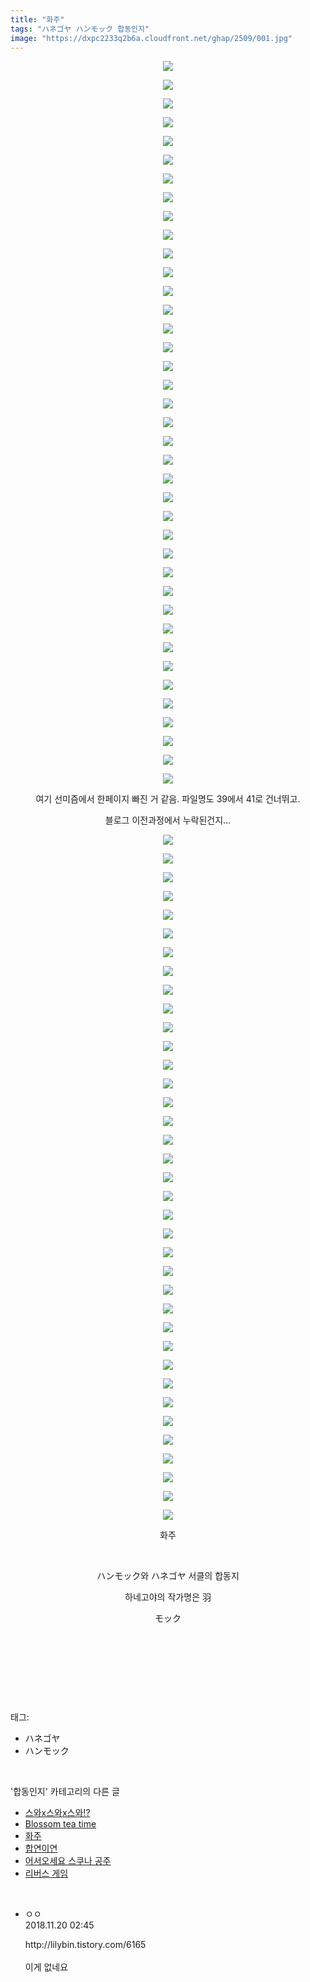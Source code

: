 ```yaml
---
title: "화주"
tags: "ハネゴヤ ハンモック 합동인지"
image: "https://dxpc2233q2b6a.cloudfront.net/ghap/2509/001.jpg"
---
```

<div class="article">
<p style="text-align: center; clear: none; float: none;"><img src="{{ site.imgserver3 }}/ghap/2509/001.jpg"/></p>
<p style="text-align: center; clear: none; float: none;"><img src="{{ site.imgserver3 }}/ghap/2509/002.jpg"/></p>
<p style="text-align: center; clear: none; float: none;"><img src="{{ site.imgserver3 }}/ghap/2509/003.jpg"/></p>
<p style="text-align: center; clear: none; float: none;"><img src="{{ site.imgserver3 }}/ghap/2509/004.jpg"/></p>
<p style="text-align: center; clear: none; float: none;"><img src="{{ site.imgserver3 }}/ghap/2509/005.jpg"/></p>
<p style="text-align: center; clear: none; float: none;"><img src="{{ site.imgserver3 }}/ghap/2509/006.jpg"/></p>
<p style="text-align: center; clear: none; float: none;"><img src="{{ site.imgserver3 }}/ghap/2509/007.jpg"/></p>
<p style="text-align: center; clear: none; float: none;"><img src="{{ site.imgserver3 }}/ghap/2509/008.jpg"/></p>
<p style="text-align: center; clear: none; float: none;"><img src="{{ site.imgserver3 }}/ghap/2509/009.jpg"/></p>
<p style="text-align: center; clear: none; float: none;"><img src="{{ site.imgserver3 }}/ghap/2509/010.jpg"/></p>
<p style="text-align: center; clear: none; float: none;"><img src="{{ site.imgserver3 }}/ghap/2509/011.jpg"/></p>
<p style="text-align: center; clear: none; float: none;"><img src="{{ site.imgserver3 }}/ghap/2509/012.jpg"/></p>
<p style="text-align: center; clear: none; float: none;"><img src="{{ site.imgserver3 }}/ghap/2509/013.jpg"/></p>
<p style="text-align: center; clear: none; float: none;"><img src="{{ site.imgserver3 }}/ghap/2509/014.jpg"/></p>
<p style="text-align: center; clear: none; float: none;"><img src="{{ site.imgserver3 }}/ghap/2509/015.jpg"/></p>
<p style="text-align: center; clear: none; float: none;"><img src="{{ site.imgserver3 }}/ghap/2509/016.jpg"/></p>
<p style="text-align: center; clear: none; float: none;"><img src="{{ site.imgserver3 }}/ghap/2509/017.jpg"/></p>
<p style="text-align: center; clear: none; float: none;"><img src="{{ site.imgserver3 }}/ghap/2509/018.jpg"/></p>
<p style="text-align: center; clear: none; float: none;"><img src="{{ site.imgserver3 }}/ghap/2509/019.jpg"/></p>
<p style="text-align: center; clear: none; float: none;"><img src="{{ site.imgserver3 }}/ghap/2509/020.jpg"/></p>
<p style="text-align: center; clear: none; float: none;"><img src="{{ site.imgserver3 }}/ghap/2509/021.jpg"/></p>
<p style="text-align: center; clear: none; float: none;"><img src="{{ site.imgserver3 }}/ghap/2509/022.jpg"/></p>
<p style="text-align: center; clear: none; float: none;"><img src="{{ site.imgserver3 }}/ghap/2509/023.jpg"/></p>
<p style="text-align: center; clear: none; float: none;"><img src="{{ site.imgserver3 }}/ghap/2509/024.jpg"/></p>
<p style="text-align: center; clear: none; float: none;"><img src="{{ site.imgserver3 }}/ghap/2509/025.jpg"/></p>
<p style="text-align: center; clear: none; float: none;"><img src="{{ site.imgserver3 }}/ghap/2509/026.jpg"/></p>
<p style="text-align: center; clear: none; float: none;"><img src="{{ site.imgserver3 }}/ghap/2509/027.jpg"/></p>
<p style="text-align: center; clear: none; float: none;"><img src="{{ site.imgserver3 }}/ghap/2509/028.jpg"/></p>
<p style="text-align: center; clear: none; float: none;"><img src="{{ site.imgserver3 }}/ghap/2509/029.jpg"/></p>
<p style="text-align: center; clear: none; float: none;"><img src="{{ site.imgserver3 }}/ghap/2509/030.jpg"/></p>
<p style="text-align: center; clear: none; float: none;"><img src="{{ site.imgserver3 }}/ghap/2509/031.jpg"/></p>
<p style="text-align: center; clear: none; float: none;"><img src="{{ site.imgserver3 }}/ghap/2509/032.jpg"/></p>
<p style="text-align: center; clear: none; float: none;"><img src="{{ site.imgserver3 }}/ghap/2509/033.jpg"/></p>
<p style="text-align: center; clear: none; float: none;"><img src="{{ site.imgserver3 }}/ghap/2509/034.jpg"/></p>
<p style="text-align: center; clear: none; float: none;"><img src="{{ site.imgserver3 }}/ghap/2509/035.jpg"/></p>
<p style="text-align: center; clear: none; float: none;"><img src="{{ site.imgserver3 }}/ghap/2509/036.jpg"/></p>
<p style="text-align: center; clear: none; float: none;"><img src="{{ site.imgserver3 }}/ghap/2509/037.jpg"/></p>
<p style="text-align: center; clear: none; float: none;"><img src="{{ site.imgserver3 }}/ghap/2509/038.jpg"/></p>
<p style="text-align: center; clear: none; float: none;"><img src="{{ site.imgserver3 }}/ghap/2509/039.jpg"/></p>
<p style="text-align: center; clear: none; float: none;">여기 선미즘에서 한페이지 빠진 거 같음. 파일명도 39에서 41로 건너뛰고.</p>
<p style="text-align: center; clear: none; float: none;">블로그 이전과정에서 누락된건지...</p>
<p style="text-align: center; clear: none; float: none;"><img src="{{ site.imgserver3 }}/ghap/2509/040.jpg"/></p>
<p style="text-align: center; clear: none; float: none;"><img src="{{ site.imgserver3 }}/ghap/2509/041.jpg"/></p>
<p style="text-align: center; clear: none; float: none;"><img src="{{ site.imgserver3 }}/ghap/2509/042.jpg"/></p>
<p style="text-align: center; clear: none; float: none;"><img src="{{ site.imgserver3 }}/ghap/2509/043.jpg"/></p>
<p style="text-align: center; clear: none; float: none;"><img src="{{ site.imgserver3 }}/ghap/2509/044.jpg"/></p>
<p style="text-align: center; clear: none; float: none;"><img src="{{ site.imgserver3 }}/ghap/2509/045.jpg"/></p>
<p style="text-align: center; clear: none; float: none;"><img src="{{ site.imgserver3 }}/ghap/2509/046.jpg"/></p>
<p style="text-align: center; clear: none; float: none;"><img src="{{ site.imgserver3 }}/ghap/2509/047.jpg"/></p>
<p style="text-align: center; clear: none; float: none;"><img src="{{ site.imgserver3 }}/ghap/2509/048.jpg"/></p>
<p style="text-align: center; clear: none; float: none;"><img src="{{ site.imgserver3 }}/ghap/2509/049.jpg"/></p>
<p style="text-align: center; clear: none; float: none;"><img src="{{ site.imgserver3 }}/ghap/2509/050.jpg"/></p>
<p style="text-align: center; clear: none; float: none;"><img src="{{ site.imgserver3 }}/ghap/2509/051.jpg"/></p>
<p style="text-align: center; clear: none; float: none;"><img src="{{ site.imgserver3 }}/ghap/2509/052.jpg"/></p>
<p style="text-align: center; clear: none; float: none;"><img src="{{ site.imgserver3 }}/ghap/2509/053.jpg"/></p>
<p style="text-align: center; clear: none; float: none;"><img src="{{ site.imgserver3 }}/ghap/2509/054.jpg"/></p>
<p style="text-align: center; clear: none; float: none;"><img src="{{ site.imgserver3 }}/ghap/2509/055.jpg"/></p>
<p style="text-align: center; clear: none; float: none;"><img src="{{ site.imgserver3 }}/ghap/2509/056.jpg"/></p>
<p style="text-align: center; clear: none; float: none;"><img src="{{ site.imgserver3 }}/ghap/2509/057.jpg"/></p>
<p style="text-align: center; clear: none; float: none;"><img src="{{ site.imgserver3 }}/ghap/2509/058.jpg"/></p>
<p style="text-align: center; clear: none; float: none;"><img src="{{ site.imgserver3 }}/ghap/2509/059.jpg"/></p>
<p style="text-align: center; clear: none; float: none;"><img src="{{ site.imgserver3 }}/ghap/2509/060.jpg"/></p>
<p style="text-align: center; clear: none; float: none;"><img src="{{ site.imgserver3 }}/ghap/2509/061.jpg"/></p>
<p style="text-align: center; clear: none; float: none;"><img src="{{ site.imgserver3 }}/ghap/2509/062.jpg"/></p>
<p style="text-align: center; clear: none; float: none;"><img src="{{ site.imgserver3 }}/ghap/2509/063.jpg"/></p>
<p style="text-align: center; clear: none; float: none;"><img src="{{ site.imgserver3 }}/ghap/2509/064.jpg"/></p>
<p style="text-align: center; clear: none; float: none;"><img src="{{ site.imgserver3 }}/ghap/2509/065.jpg"/></p>
<p style="text-align: center; clear: none; float: none;"><img src="{{ site.imgserver3 }}/ghap/2509/066.jpg"/></p>
<p style="text-align: center; clear: none; float: none;"><img src="{{ site.imgserver3 }}/ghap/2509/067.jpg"/></p>
<p style="text-align: center; clear: none; float: none;"><img src="{{ site.imgserver3 }}/ghap/2509/068.jpg"/></p>
<p style="text-align: center; clear: none; float: none;"><img src="{{ site.imgserver3 }}/ghap/2509/069.jpg"/></p>
<p style="text-align: center; clear: none; float: none;"><img src="{{ site.imgserver3 }}/ghap/2509/070.jpg"/></p>
<p style="text-align: center; clear: none; float: none;"><img src="{{ site.imgserver3 }}/ghap/2509/071.jpg"/></p>
<p style="text-align: center; clear: none; float: none;"><img src="{{ site.imgserver3 }}/ghap/2509/072.jpg"/></p>
<p style="text-align: center; clear: none; float: none;"><img src="{{ site.imgserver3 }}/ghap/2509/073.jpg"/></p>
<p style="text-align: center; clear: none; float: none;"><img src="{{ site.imgserver3 }}/ghap/2509/074.jpg"/></p>
<p style="text-align: center; clear: none; float: none;"><img src="{{ site.imgserver3 }}/ghap/2509/075.jpg"/></p>
<p style="text-align: center; clear: none; float: none;"><img src="{{ site.imgserver3 }}/ghap/2509/076.jpg"/></p>
<p style="text-align: center; clear: none; float: none;">화주</p>
<p style="text-align: center; clear: none; float: none;"><br/></p>
<p style="text-align: center; clear: none; float: none;">ハンモック와 ハネゴヤ 서클의 합동지</p>
<p style="text-align: center; clear: none; float: none;">하네고야의 작가명은 羽</p>
<p style="text-align: center; clear: none; float: none;">モック</p>
<p style="text-align: center; clear: none; float: none;"><br/></p>
<p style="text-align: center; clear: none; float: none;"><br/></p>
<p><br/></p>
</div><br/>
<div class="tagTrail">
<p>태그: </p>
<ul>
<li>ハネゴヤ</li>
<li>ハンモック</li>
</ul>
</div><br/>
<div class="another">
<p>'합동인지' 카테고리의 다른 글</p>
<ul>
<li><a href="/ghap_2522">스와x스와x스와!?</a></li>
<li><a href="/ghap_2521">Blossom tea time</a></li>
<li><a href="/ghap_2509">화주</a></li>
<li><a href="/ghap_2495">합연이연</a></li>
<li><a href="/ghap_2487">어서오세요 스쿠나 공주</a></li>
<li><a href="/ghap_2483">리버스 게임</a></li>
</ul>
</div><br/>
<div class="cb_module cb_fluid">
<div class="cb_wrt cb_profile">
<div class="comment">
<ul>
<li class="cb_thumb_off" id="comment15375527">
<div class="cb_comment_area">
<div class="cb_info_area">
<div class="cb_section">
<span class="cb_nick_name">ㅇㅇ</span>
</div>
<div class="cb_section">
<span class="cb_date">2018.11.20 02:45 </span>
</div>
</div>
<div class="cb_dsc_comment">
<p class="cb_dsc">
											http://lilybin.tistory.com/6165<br/>
<br/>
이게 없네요
										</p>
</div>
</div></li>
</ul>
</div>
</div><!-- commentList close -->
</div><br/>
